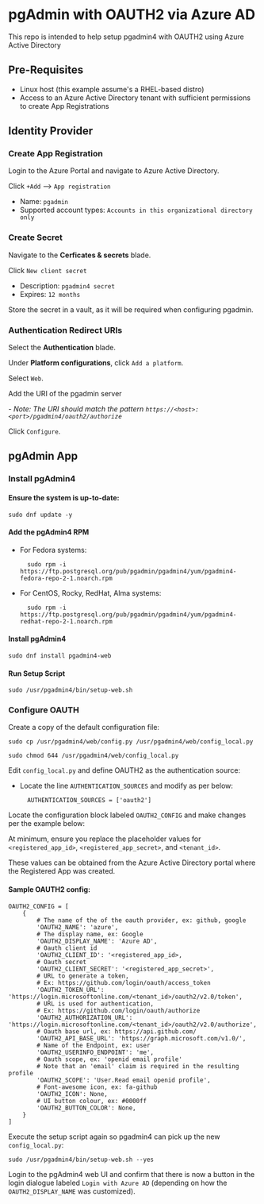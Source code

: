 # pgAdmin with OAUTH2 via Azure AD

This repo is intended to help setup pgadmin4 with OAUTH2 using Azure Active Directory

## Pre-Requisites

- Linux host (this example assume's a RHEL-based distro)
- Access to an Azure Active Directory tenant with sufficient permissions to create App Registrations

## Identity Provider

### Create App Registration

Login to the Azure Portal and navigate to Azure Active Directory.

Click `+Add` --> `App registration`

- Name: `pgadmin`
- Supported account types: `Accounts in this organizational directory only`

### Create Secret

Navigate to the **Cerficates & secrets** blade.

Click `New client secret`

- Description: `pgadmin4 secret`
- Expires: `12 months`

Store the secret in a vault, as it will be required when configuring pgadmin.

### Authentication Redirect URIs

Select the **Authentication** blade.

Under **Platform configurations**, click `Add a platform`.

Select `Web`.

Add the URI of the pgadmin server

*- Note: The URI should match the pattern `https://<host>:<port>/pgadmin4/oauth2/authorize`*

Click `Configure`.

## pgAdmin App

### Install pgAdmin4

#### Ensure the system is up-to-date: 

    sudo dnf update -y

#### Add the pgAdmin4 RPM

- For Fedora systems:

        sudo rpm -i https://ftp.postgresql.org/pub/pgadmin/pgadmin4/yum/pgadmin4-fedora-repo-2-1.noarch.rpm

- For CentOS, Rocky, RedHat, Alma systems:

        sudo rpm -i https://ftp.postgresql.org/pub/pgadmin/pgadmin4/yum/pgadmin4-redhat-repo-2-1.noarch.rpm

#### Install pgAdmin4

    sudo dnf install pgadmin4-web

#### Run Setup Script

    sudo /usr/pgadmin4/bin/setup-web.sh

### Configure OAUTH

Create a copy of the default configuration file:

    sudo cp /usr/pgadmin4/web/config.py /usr/pgadmin4/web/config_local.py

    sudo chmod 644 /usr/pgadmin4/web/config_local.py

Edit `config_local.py` and define OAUTH2 as the authentication source:

- Locate the line `AUTHENTICATION_SOURCES` and modify as per below:

        AUTHENTICATION_SOURCES = ['oauth2']

Locate the configuration block labeled `OAUTH2_CONFIG` and make changes per the example below:

At minimum, ensure you replace the placeholder values for `<registered_app_id>`, `<registered_app_secret>`, and `<tenant_id>`.

These values can be obtained from the Azure Active Directory portal where the Registered App was created.

#### Sample OAUTH2 config:

    OAUTH2_CONFIG = [
        {
            # The name of the of the oauth provider, ex: github, google
            'OAUTH2_NAME': 'azure',
            # The display name, ex: Google
            'OAUTH2_DISPLAY_NAME': 'Azure AD',
            # Oauth client id
            'OAUTH2_CLIENT_ID': '<registered_app_id>,
            # Oauth secret
            'OAUTH2_CLIENT_SECRET': '<registered_app_secret>',
            # URL to generate a token,
            # Ex: https://github.com/login/oauth/access_token
            'OAUTH2_TOKEN_URL': 'https://login.microsoftonline.com/<tenant_id>/oauth2/v2.0/token',
            # URL is used for authentication,
            # Ex: https://github.com/login/oauth/authorize
            'OAUTH2_AUTHORIZATION_URL': 'https://login.microsoftonline.com/<tenant_id>/oauth2/v2.0/authorize',
            # Oauth base url, ex: https://api.github.com/
            'OAUTH2_API_BASE_URL': 'https://graph.microsoft.com/v1.0/',
            # Name of the Endpoint, ex: user
            'OAUTH2_USERINFO_ENDPOINT': 'me',
            # Oauth scope, ex: 'openid email profile'
            # Note that an 'email' claim is required in the resulting profile
            'OAUTH2_SCOPE': 'User.Read email openid profile',
            # Font-awesome icon, ex: fa-github
            'OAUTH2_ICON': None,
            # UI button colour, ex: #0000ff
            'OAUTH2_BUTTON_COLOR': None,
        }
    ]

Execute the setup script again so pgadmin4 can pick up the new `config_local.py`:

    sudo /usr/pgadmin4/bin/setup-web.sh --yes

Login to the pgAdmin4 web UI and confirm that there is now a button in the login dialogue labeled `Login with Azure AD` (depending on how the `OAUTH2_DISPLAY_NAME` was customized).
